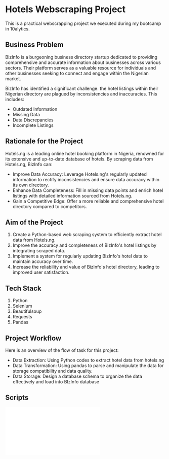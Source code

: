 # Hotels Webscraping Project
This is a practical webscrapping project we executed during my bootcamp in 10alytics.

## Business Problem
BizInfo is a burgeoning business directory startup dedicated to providing comprehensive and accurate information about businesses across various sectors.
Their platform serves as a valuable resource for individuals and other businesses seeking to connect and engage within the Nigerian market.


BizInfo has identified a significant challenge: the hotel listings within their Nigerian directory are plagued by inconsistencies and inaccuracies. This includes:
*  Outdated Information
*  Missing Data
*  Data Discrepancies
*  Incomplete Listings

 
## Rationale for the Project
Hotels.ng is a leading online hotel booking platform in Nigeria, renowned for its extensive and up-to-date database of hotels. By scraping data from Hotels.ng, BizInfo can:
* Improve Data Accuracy: Leverage Hotels.ng's regularly updated information to rectify inconsistencies and ensure data accuracy within
its own directory.
*  Enhance Data Completeness: Fill in missing data points and enrich hotel listings with detailed information sourced from Hotels.ng.
*   Gain a Competitive Edge: Offer a more reliable and comprehensive hotel directory compared to competitors.

## Aim of the Project
1. Create a Python-based web scraping system to efficiently extract hotel data from Hotels.ng.
2. Improve the accuracy and completeness of BizInfo's hotel listings by integrating
scraped data.
3. Implement a system for regularly updating BizInfo's hotel data to maintain accuracy over time.
4. Increase the reliability and value of BizInfo's hotel directory, leading to improved
user satisfaction.

## Tech Stack
1. Python
2. Selenium
3. Beautifulsoup
4. Requests
5. Pandas

## Project Workflow
Here is an overview of the flow of task for this
project:
* Data Extraction: Using Python codes to extract hotel data from hotels.ng
* Data Transformation: Using pandas to parse and manipulate the data for storage compatibility and data quality.
* Data Storage: Design a database schema to organize the data effectively and load into BIzInfo database

## Scripts
![ETL](hotels.py)

